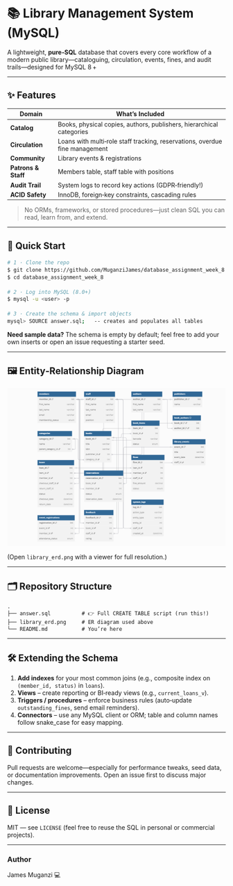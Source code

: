 # 📚 Library Management System (MySQL)

A lightweight, **pure‑SQL** database that covers every core workflow of a modern public library—cataloguing, circulation, events, fines, and audit trails—designed for MySQL 8 +

---

## ✨ Features

| Domain              | What’s Included                                                             |
| ------------------- | --------------------------------------------------------------------------- |
| **Catalog**         | Books, physical copies, authors, publishers, hierarchical categories        |
| **Circulation**     | Loans with multi‑role staff tracking, reservations, overdue fine management |
| **Community**       | Library events & registrations                                              |
| **Patrons & Staff** | Members table, staff table with positions                                   |
| **Audit Trail**     | System logs to record key actions (GDPR‑friendly!)                          |
| **ACID Safety**     | InnoDB, foreign‑key constraints, cascading rules                            |

> No ORMs, frameworks, or stored procedures—just clean SQL you can read, learn from, and extend.

---

## 🚀 Quick Start

```bash
# 1 · Clone the repo
$ git clone https://github.com/MuganziJames/database_assignment_week_8.git
$ cd database_assignment_week_8

# 2 · Log into MySQL (8.0+)
$ mysql -u <user> -p

# 3 · Create the schema & import objects
mysql> SOURCE answer.sql;   -- creates and populates all tables
```

**Need sample data?** The schema is empty by default; feel free to add your own inserts or open an issue requesting a starter seed.

---

## 🖼️ Entity‑Relationship Diagram

![ERD](library_erd.png)

(Open `library_erd.png` with a viewer for full resolution.)

---

## 🗂️ Repository Structure

```
.
├── answer.sql          # 👉 Full CREATE TABLE script (run this!)
├── library_erd.png     # ER diagram used above
└── README.md           # You’re here
```

---

## 🛠️ Extending the Schema

1. **Add indexes** for your most common joins (e.g., composite index on `(member_id, status)` in `loans`).
2. **Views** – create reporting or BI‑ready views (e.g., `current_loans_v`).
3. **Triggers / procedures** – enforce business rules (auto‑update `outstanding_fines`, send email reminders).
4. **Connectors** – use any MySQL client or ORM; table and column names follow snake\_case for easy mapping.

---

## 🤝 Contributing

Pull requests are welcome—especially for performance tweaks, seed data, or documentation improvements. Open an issue first to discuss major changes.

---

## 📄 License

MIT — see `LICENSE` (feel free to reuse the SQL in personal or commercial projects).

---

### Author

James Muganzi 💻

